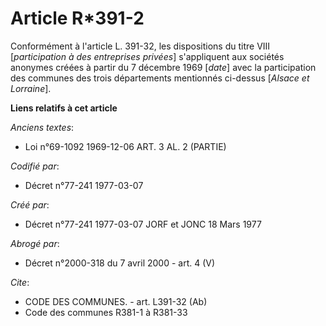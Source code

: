 # Article R*391-2

Conformément à l'article L. 391-32, les dispositions du titre VIII [*participation à des entreprises privées*] s'appliquent
aux sociétés anonymes créées à partir du 7 décembre 1969 [*date*] avec la participation des communes des trois départements
mentionnés ci-dessus [*Alsace et Lorraine*].

**Liens relatifs à cet article**

_Anciens textes_:

  - Loi n°69-1092 1969-12-06 ART. 3 AL. 2 (PARTIE)

_Codifié par_:

  - Décret n°77-241 1977-03-07

_Créé par_:

  - Décret n°77-241 1977-03-07 JORF et JONC 18 Mars 1977

_Abrogé par_:

  - Décret n°2000-318 du 7 avril 2000 - art. 4 (V)

_Cite_:

  - CODE DES COMMUNES. - art. L391-32 (Ab)
  - Code des communes R381-1 à R381-33

